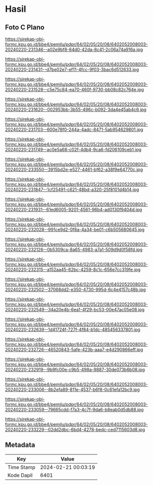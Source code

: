 # Hasil

## Foto C Plano

https://sirekap-obj-formc.kpu.go.id/bbe4/pemilu/pdpr/64/02/05/20/08/6402052008003-20240220-231346--a02e9bf8-64d0-42da-8c41-2c06a74a916a.jpg

https://sirekap-obj-formc.kpu.go.id/bbe4/pemilu/pdpr/64/02/05/20/08/6402052008003-20240220-231431--d7be02e7-ef11-4fcc-9f03-3bac6d512633.jpg

https://sirekap-obj-formc.kpu.go.id/bbe4/pemilu/pdpr/64/02/05/20/08/6402052008003-20240220-231528--c5e75c84-ea70-460f-9730-bb08c82c764e.jpg

https://sirekap-obj-formc.kpu.go.id/bbe4/pemilu/pdpr/64/02/05/20/08/6402052008003-20240220-231620--002953bb-3b55-496c-b092-3da4e45ab4c6.jpg

https://sirekap-obj-formc.kpu.go.id/bbe4/pemilu/pdpr/64/02/05/20/08/6402052008003-20240220-231703--600e78f0-244a-4adc-8471-5ab954629801.jpg

https://sirekap-obj-formc.kpu.go.id/bbe4/pemilu/pdpr/64/02/05/20/08/6402052008003-20240220-231749--ac0e5a68-c02f-4db4-9ca6-fd206109ceb1.jpg

https://sirekap-obj-formc.kpu.go.id/bbe4/pemilu/pdpr/64/02/05/20/08/6402052008003-20240220-233550--3915bd2e-e527-4461-bf62-a38f9e64770c.jpg

https://sirekap-obj-formc.kpu.go.id/bbe4/pemilu/pdpr/64/02/05/20/08/6402052008003-20240220-231847--1cf25491-c621-48bd-a320-25f8101d4b14.jpg

https://sirekap-obj-formc.kpu.go.id/bbe4/pemilu/pdpr/64/02/05/20/08/6402052008003-20240220-231931--61ed6005-9201-4561-96b4-ad0130f9404d.jpg

https://sirekap-obj-formc.kpu.go.id/bbe4/pemilu/pdpr/64/02/05/20/08/6402052008003-20240220-232028--991ce9d2-0f8a-4a34-be01-c6b505680645.jpg

https://sirekap-obj-formc.kpu.go.id/bbe4/pemilu/pdpr/64/02/05/20/08/6402052008003-20240220-232126--0b5309ca-8a65-4983-a7a1-509d9d0f58fd.jpg

https://sirekap-obj-formc.kpu.go.id/bbe4/pemilu/pdpr/64/02/05/20/08/6402052008003-20240220-232315--a152aa45-62bc-4259-8c1c-656e7cc319fe.jpg

https://sirekap-obj-formc.kpu.go.id/bbe4/pemilu/pdpr/64/02/05/20/08/6402052008003-20240220-232502--37068dd2-e350-4730-995d-6c4e4157c48b.jpg

https://sirekap-obj-formc.kpu.go.id/bbe4/pemilu/pdpr/64/02/05/20/08/6402052008003-20240220-232549--34a20e4b-6ea1-4f29-bc53-00e47ac05e08.jpg

https://sirekap-obj-formc.kpu.go.id/bbe4/pemilu/pdpr/64/02/05/20/08/6402052008003-20240220-232639--1d41724f-727f-4f84-b1dc-485456337801.jpg

https://sirekap-obj-formc.kpu.go.id/bbe4/pemilu/pdpr/64/02/05/20/08/6402052008003-20240220-232726--46520843-5afe-423b-aaa7-e4d290866eff.jpg

https://sirekap-obj-formc.kpu.go.id/bbe4/pemilu/pdpr/64/02/05/20/08/6402052008003-20240220-232919--9b9fc00e-c9b5-498a-9887-30de073b6b08.jpg

https://sirekap-obj-formc.kpu.go.id/bbe4/pemilu/pdpr/64/02/05/20/08/6402052008003-20240220-233006--8b2efa89-811e-4537-b6f8-0c61efa12bc9.jpg

https://sirekap-obj-formc.kpu.go.id/bbe4/pemilu/pdpr/64/02/05/20/08/6402052008003-20240220-233059--79665cdd-f7a3-4c7f-9da6-b8eab0d5db88.jpg

https://sirekap-obj-formc.kpu.go.id/bbe4/pemilu/pdpr/64/02/05/20/08/6402052008003-20240220-233229--02dd2dbc-6bd4-4278-bedc-ced7115603d8.jpg


## Metadata

| Key        | Value               |
| ---------- | ------------------- |
| Time Stamp | 2024-02-21 00:03:19 |
| Kode Dapil | 6401                |



